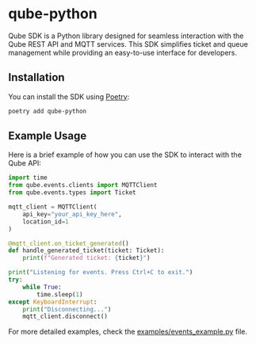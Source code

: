 # qube-python

Qube SDK is a Python library designed for seamless interaction with the Qube REST API and MQTT services. This SDK simplifies ticket and queue management while providing an easy-to-use interface for developers.

## Installation

You can install the SDK using [Poetry](https://python-poetry.org/):

```bash
poetry add qube-python
```

## Example Usage

Here is a brief example of how you can use the SDK to interact with the Qube API:

```python
import time
from qube.events.clients import MQTTClient
from qube.events.types import Ticket

mqtt_client = MQTTClient(
    api_key="your_api_key_here",
    location_id=1
)

@mqtt_client.on_ticket_generated()
def handle_generated_ticket(ticket: Ticket):
    print(f"Generated ticket: {ticket}")

print("Listening for events. Press Ctrl+C to exit.")
try:
    while True:
        time.sleep(1)
except KeyboardInterrupt:
    print("Disconnecting...")
    mqtt_client.disconnect()
```
For more detailed examples, check the [examples/events_example.py](examples/events_example.py) file.
